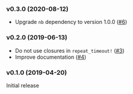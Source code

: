 <a name="v0.3.0"></a>
### v0.3.0 (2020-08-12)

- Upgrade `nb` dependency to version 1.0.0 ([#6])

[#6]: https://github.com/braun-embedded/rust-embedded-timeout-macros/pull/6


<a name="v0.2.0"></a>
### v0.2.0 (2019-06-13)

- Do not use closures in `repeat_timeout!` ([#3])
- Improve documentation ([#4])

[#3]: https://github.com/braun-embedded/rust-embedded-timeout-macros/pull/3
[#4]: https://github.com/braun-embedded/rust-embedded-timeout-macros/pull/4


<a name="v0.1.0"></a>
### v0.1.0 (2019-04-20)

Initial release
